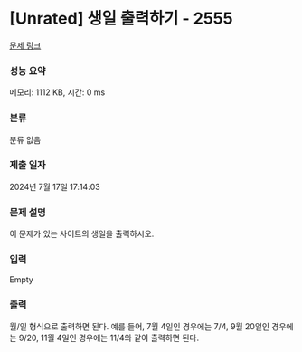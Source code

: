# [Unrated] 생일 출력하기 - 2555 

[문제 링크](https://www.acmicpc.net/problem/2555) 

### 성능 요약

메모리: 1112 KB, 시간: 0 ms

### 분류

분류 없음

### 제출 일자

2024년 7월 17일 17:14:03

### 문제 설명

<p>이 문제가 있는 사이트의 생일을 출력하시오.</p>

### 입력 

 Empty

### 출력 

 <p>월/일 형식으로 출력하면 된다. 예를 들어, 7월 4일인 경우에는 7/4, 9월 20일인 경우에는 9/20, 11월 4일인 경우에는 11/4와 같이 출력하면 된다.</p>

